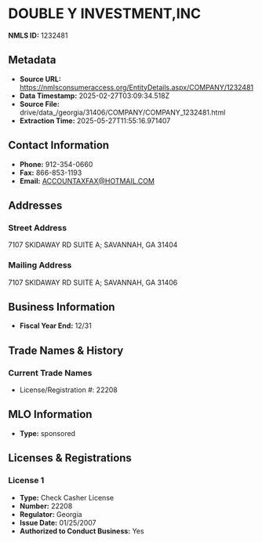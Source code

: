 # DOUBLE Y INVESTMENT,INC

**NMLS ID:** 1232481

## Metadata
- **Source URL:** https://nmlsconsumeraccess.org/EntityDetails.aspx/COMPANY/1232481
- **Data Timestamp:** 2025-02-27T03:09:34.518Z
- **Source File:** drive/data_/georgia/31406/COMPANY/COMPANY_1232481.html
- **Extraction Time:** 2025-05-27T11:55:16.971407

## Contact Information
- **Phone:** 912-354-0660
- **Fax:** 866-853-1193
- **Email:** ACCOUNTAXFAX@HOTMAIL.COM

## Addresses
### Street Address
7107 SKIDAWAY RD SUITE A; SAVANNAH, GA 31404

### Mailing Address
7107 SKIDAWAY RD SUITE A; SAVANNAH, GA 31406

## Business Information
- **Fiscal Year End:** 12/31

## Trade Names & History
### Current Trade Names
- License/Registration #: 22208

## MLO Information
- **Type:** sponsored

## Licenses & Registrations

### License 1
- **Type:** Check Casher License
- **Number:** 22208
- **Regulator:** Georgia
- **Issue Date:** 01/25/2007
- **Authorized to Conduct Business:** Yes
